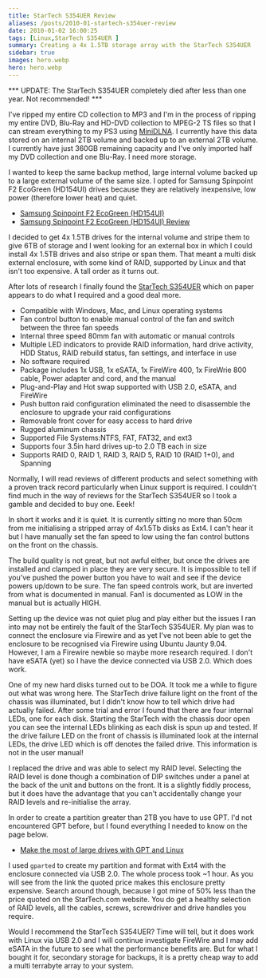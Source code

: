 ```yaml
---
title: StarTech S354UER Review
aliases: /posts/2010-01-startech-s354uer-review
date: 2010-01-02 16:00:25
tags: [Linux,StarTech S354UER ]
summary: Creating a 4x 1.5TB storage array with the StarTech S354UER
sidebar: true
images: hero.webp
hero: hero.webp
---
```


*** UPDATE: The StarTech S354UER completely died after less than one year. Not recommended! ***

I've ripped my entire CD collection to MP3 and I'm in the process of ripping
my entire DVD, Blu-Ray and HD-DVD collection to MPEG-2 TS files so that I can
stream everything to my PS3 using [MiniDLNA](http://sourceforge.net/projects/minidlna/).
I currently have this data stored on an internal 2TB volume and backed up to
an external 2TB volume. I currently have just 360GB remaining capacity and
I've only imported half my DVD collection and one Blu-Ray. I need more storage.

I wanted to keep the same backup method, large internal volume backed up to a
large external volume of the same size. I opted for Samsung Spinpoint F2
EcoGreen (HD154UI) drives because they are relatively inexpensive, low power
(therefore lower heat) and quiet.

  * [Samsung Spinpoint F2 EcoGreen (HD154UI)](http://www.samsung.com/global/business/hdd/productmodel.do?type=61&subtype=78&model_cd=441)
  * [Samsung Spinpoint F2 EcoGreen (HD154UI) Review](http://www.tomshardware.com/reviews/1.5tb-hdd-caviar,2331-3.html)

I decided to get 4x 1.5TB drives for the internal volume and stripe them to
give 6TB of storage and I went looking for an external box in which I could
install 4x 1.5TB drives and also stripe or span them. That meant a multi
disk external enclosure, with some kind of RAID, supported by Linux and that
isn't too expensive. A tall order as it turns out.

After lots of research I finally found the
[StarTech S354UER](http://www.startech.com/item/S354UFER-35in-4-Drive-eSATA-USB-FireWire-External-SATA-RAID-Enclosure.aspx)
which on paper appears to do what I required and a good deal more.

  * Compatible with Windows, Mac, and Linux operating systems
  * Fan control button to enable manual control of the fan and
    switch between the three fan speeds
  * Internal three speed 80mm fan with automatic or manual controls
  * Multiple LED indicators to provide RAID information, hard drive
    activity, HDD Status, RAID rebuild status, fan settings, and interface
    in use
  * No software required
  * Package includes 1x USB, 1x eSATA, 1x FireWire 400, 1x FireWrie 800 cable,
    Power adapter and cord, and the manual
  * Plug-and-Play and Hot swap supported with USB 2.0, eSATA, and FireWire
  * Push button raid configuration eliminated the need to disassemble the
    enclosure to upgrade your raid configurations
  * Removable front cover for easy access to hard drive
  * Rugged aluminum chassis
  * Supported File Systems:NTFS, FAT, FAT32, and ext3
  * Supports four 3.5in hard drives up-to 2.0 TB each in size
  * Supports RAID 0, RAID 1, RAID 3, RAID 5, RAID 10 (RAID 1+0), and
    Spanning

Normally, I will read reviews of different products and select something with
a proven track record particularly when Linux support is required. I couldn't
find much in the way of reviews for the StarTech S354UER so I took a gamble
and decided to buy one. Eeek!

In short it works and it is quiet. It is currently sitting no more than 50cm
from me initialising a stripped array of 4x1.5Tb disks as Ext4. I can't hear
it but I have manually set the fan speed to low using the fan control buttons
on the front on the chassis.

The build quality is not great, but not awful either, but once the drives are
installed and clamped in place they are very secure. It is impossible to tell
if you've pushed the power button you have to wait and see if the device powers
up/down to be sure. The fan speed controls work, but are inverted from what is
documented in manual. Fan1 is documented as LOW in the manual but is actually HIGH.

Setting up the device was not quiet plug and play either but the issues
I ran into may not be entirely the fault of the StarTech S354UER. My plan was
to connect the enclosure via Firewire and as yet I've not been able to get the
enclosure to be recognised via Firewire using Ubuntu Jaunty 9.04. However, I
am a Firewire newbie so maybe more research required. I don't have eSATA (yet)
so I have the device connected via USB 2.0. Which does work.

One of my new hard disks turned out to be DOA. It took me a while to figure out
what was wrong here. The StarTech drive failure light on the front of the chassis
was illuminated, but I didn't know how to tell which drive had actually failed.
After some trial and error I found that there are four internal LEDs, one for
each disk. Starting the StarTech with the chassis door open you can see the
internal LEDs blinking as each disk is spun up and tested. If the drive
failure LED on the front of chassis is illuminated look at the internal LEDs,
the drive LED which is off denotes the failed drive. This information is not
in the user manual!

I replaced the drive and was able to select my RAID level. Selecting the RAID
level is done though a combination of DIP switches under a panel at the back
of the unit and buttons on the front. It is a slightly fiddly process, but it
does have the advantage that you can't accidentally change your RAID levels and
re-initialise the array.

In order to create a partition greater than 2TB you have to use GPT. I'd not
encountered GPT before, but I found everything I needed to know on the page
below.

  * [Make the most of large drives with GPT and Linux](http://www.ibm.com/developerworks/linux/library/l-gpt/)

I used `gparted` to create my partition and format with Ext4 with the
enclosure connected via USB 2.0. The whole process took ~1 hour. As you will
see from the link the quoted price makes this enclosure pretty expensive.
Search around though, because I got mine of 50% less than the price quoted on
the StarTech.com website. You do get a healthy selection of RAID levels, all
the cables, screws, screwdriver and drive handles you require.

Would I recommend the StarTech S354UER? Time will tell, but it does work with
Linux via USB 2.0 and I will continue investigate FireWire and I may add eSATA
in the future to see what the performance benefits are. But for what I bought
it for, secondary storage for backups, it is a pretty cheap way to add a multi
terrabyte array to your system.
